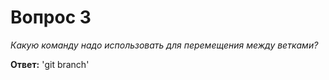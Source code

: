 # Вопрос 3

*Какую команду надо использовать для перемещения между ветками?*

**Ответ:** 'git branch'
